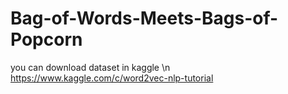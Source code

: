 # Bag-of-Words-Meets-Bags-of-Popcorn

<r>you can download dataset in kaggle \n<r>
<r>https://www.kaggle.com/c/word2vec-nlp-tutorial<r>

